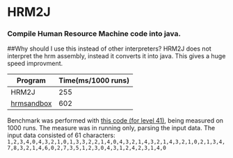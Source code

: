 # HRM2J
### Compile Human Resource Machine code into java.

##Why should I use this instead of other interpreters?
HRM2J does not interpret the hrm assembly, instead it converts it into java. This gives a huge speed improvment.

|Program|Time(ms/1000 runs)|
|-----|-----|
|HRM2J|255|
|[hrmsandbox](https://github.com/sixlettervariables/hrmsandbox)|602|

Benchmark was performed with [this code (for level 41)](https://github.com/atesgoral/hrm-solutions/blob/9c92d7137f6a7593ab35389ab284fd3dcebd2a74/solutions/41-Sorting-Floor-34.714/20.651.selection-sniperrifle2004.asm),
being measured on 1000 runs. The measure was in running only, parsing the input data. The input data consisted of 61 characters:
```1,2,3,4,0,4,3,2,1,0,1,3,3,2,2,1,4,0,4,3,2,1,4,3,2,1,4,3,2,1,0,2,1,3,4,7,8,3,2,1,4,6,0,2,7,3,5,1,2,3,0,4,3,1,2,4,2,3,1,4,0```
